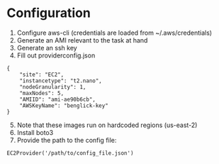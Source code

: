 # Configuration

1. Configure aws-cli (credentials are loaded from ~/.aws/credentials)
2. Generate an AMI relevant to the task at hand
3. Generate an ssh key
4. Fill out providerconfig.json

```
{
	"site": "EC2",
	"instancetype": "t2.nano",
	"nodeGranularity": 1,
	"maxNodes": 5,
	"AMIID": "ami-ae90b6cb",
	"AWSKeyName": "benglick-key"
}
```

5. Note that these images run on hardcoded regions (us-east-2)
6. Install boto3
7. Provide the path to the config file:

`EC2Provider('/path/to/config_file.json')`
